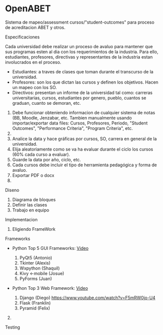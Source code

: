 # OpenABET

Sistema de mapeo/assessment cursos/"student-outcomes" para proceso de acreditacion ABET y otros.

Especificaciones

Cada universidad debe realizar un proceso de avaluo para mantener que sus programas esten al dia con los requerimientos de la industria. Para ello, estudiantes, profesores, directivas y representantes de la industria estan involucrados en el proceso. 

* Estudiantes: a traves de clases que toman durante el transcurso de la universidad.
* Profesores: son los que dictan las cursos y definen los objetivos. Hacen un mapeo con los SO.
* Directivos: presentan un informe de la universidad tal como: carreras universitarias, cursos, estudiantes por genero, pueblo, cuantos se graduan, cuanto se demoran, etc. 

1. Debe funcionar obteniendo informacion de cualquier sistema de notas (BB, Moodle, Jenzabar, etc. Tambien manualmente usando importar/exportar data files: Cursos, Profesores, Periodo, "Student Outcomes", "Performance Criteria", "Program Criteria", etc.
2.  
3. Analice la data y hace gráficas por cursos, SO, carrera en general de la universidad. 
4. Elija aleatoriamente como se va ha evaluar durante el ciclo los cursos (60% cada curso a evaluar). 
5. Guarde la data por año, ciclo, etc. 
6. Cada cursos debe incluir el tipo de herramienta pedagógica y forma de avaluo.
7. Exportar PDF o docx
8. 

Diseno

1. Diagrama de bloques
2. Definir las clases
3. Trabajo en equipo

Implementacion

1. Eligiendo FrameWork

Frameworks

* Python Top 5 GUI Frameworks: [Video](https://youtu.be/iMBj_z0nwTQ)
  1. PyQt5 (Antonio)
  2. Tkinter (Alexis)
  3. Wxpython (Shaquil)
  4. Kivy <-mobile (Josue)
  5. PyForms (Juan)

* Python Top 3 Web Framework: [Video](https://youtu.be/uyTg-gk8J_w)

  1. Django (Diego) https://www.youtube.com/watch?v=F5mRW0jo-U4
  2. Flask (Franklin)
  3. Pyramid (Felix)

2. 

Testing
